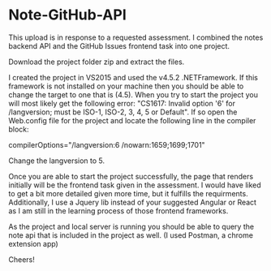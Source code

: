 # Note-GitHub-API

This upload is in response to a requested assessment.
I combined the notes backend API and the GitHub Issues frontend task into one project. 

Download the project folder zip and extract the files.

I created the project in VS2015 and used the v4.5.2 .NETFramework. If this framework is not installed on your machine then you should be able to change the target to one that is (4.5). When you try to start the project you will most likely get the following error: "CS1617: Invalid option '6' for /langversion; must be ISO-1, ISO-2, 3, 4, 5 or Default". If so open the Web.config file for the project and locate the following line in the compiler block:

compilerOptions="/langversion:6 /nowarn:1659;1699;1701" 

Change the langversion to 5.

Once you are able to start the project successfully, the page that renders initially will be the frontend task given in the assessment. I would have liked to get a bit more detailed given more time, but it fulfills the requirments. Additionally, I use a Jquery lib instead of your suggested Angular or React as I am still in the learning process of those frontend frameworks.

As the project and local server is running you should be able to query the note api that is included in the project as well. (I used Postman, a chrome extension app)  

Cheers!
